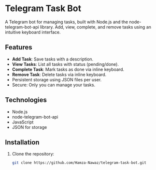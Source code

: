 # Telegram Task Bot

A Telegram bot for managing tasks, built with Node.js and the node-telegram-bot-api library. Add, view, complete, and remove tasks using an intuitive keyboard interface.

## Features
- **Add Task**: Save tasks with a description.
- **View Tasks**: List all tasks with status (pending/done).
- **Complete Task**: Mark tasks as done via inline keyboard.
- **Remove Task**: Delete tasks via inline keyboard.
- Persistent storage using JSON files per user.
- Secure: Only you can manage your tasks.

## Technologies
- Node.js
- node-telegram-bot-api
- JavaScript
- JSON for storage

## Installation
1. Clone the repository:
   ```bash
   git clone https://github.com/Hamza-Nawaz/telegram-task-bot.git